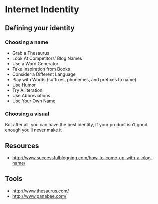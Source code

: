 # Internet Indentity

## Defining your identity

### Choosing a name
- Grab a Thesaurus
- Look At Competitors’ Blog Names
- Use a Word Generator
- Take Inspiration from Books
- Consider a Different Language
- Play with Words (suffixes, phonemes, and prefixes to name)
- Use Humor
- Try Alliteration
- Use Abbreviations
- Use Your Own Name

### Choosing a visual

But after all, you can have the best identity, if your product isn’t good enough you’ll never make it

## Resources
- http://www.successfulblogging.com/how-to-come-up-with-a-blog-name/

## Tools
- http://www.thesaurus.com/
- http://www.panabee.com/
